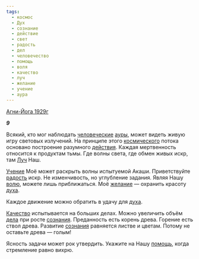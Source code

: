 ```yaml
---
tags:
  - космос
  - Дух
  - сознание
  - действие
  - свет
  - радость
  - дел
  - человечество
  - помощь
  - воля
  - качество
  - луч
  - желание
  - учение
  - аура
---
```

[Агни-Йога 1929г](https://127.0.0.1:4002/agni/1929)

___9___

Всякий, кто мог наблюдать [человеческие](../../../tags/#человечество) [ауры](../../../tags/#аура), может видеть живую игру световых излучений. На принципе этого [космического](../../../tags/#космос) потока основано построение разумного [действия](../../../tags/#действие). Каждая мертвенность относится к продуктам тьмы. Где волны света, где обмен живых искр, там [Луч](../../../tags/#луч) Наш.   

[Учение](../../../tags/#учение) Моё может раскрыть волны испытуемой Акаши. Приветствуйте [радость](../../../tags/#радость) искр. Не изменчивость, но углубление задания. Являя Нашу [волю](../../../tags/#воля), можете лишь приближаться. Моё [желание](../../../tags/#желание) — охранить красоту [духа](../../../tags/#Дух).   

Каждое движение можно обратить в удачу для [духа](../../../tags/#Дух).   

[Качество](../../../tags/#качество) испытывается на больших делах. Можно увеличить объём [дела](../../../tags/#дел) при росте [сознания](../../../tags/#сознание). Преданность есть корень древа. Горение есть ствол древа. Развитие [сознания](../../../tags/#сознание) равняется листве и цветам. Потому не оставьте древа — голым!   

Ясность задачи может рок утвердить. Укажите на Нашу [помощь](../../../tags/#помощь), когда стремление равно вихрю.